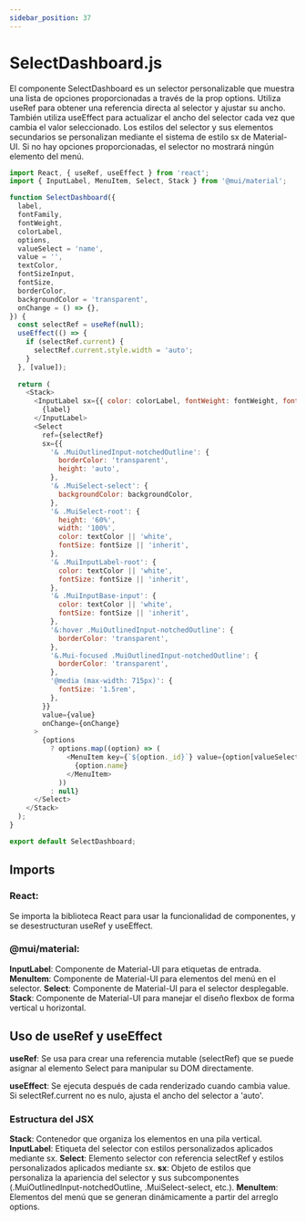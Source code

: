 ```yaml
---
sidebar_position: 37
---
```


# SelectDashboard.js

El componente SelectDashboard es un selector personalizable que muestra una lista de opciones proporcionadas a través de la prop options. Utiliza useRef para obtener una referencia directa al selector y ajustar su ancho. También utiliza useEffect para actualizar el ancho del selector cada vez que cambia el valor seleccionado. Los estilos del selector y sus elementos secundarios se personalizan mediante el sistema de estilo sx de Material-UI. Si no hay opciones proporcionadas, el selector no mostrará ningún elemento del menú.

```js
import React, { useRef, useEffect } from 'react';
import { InputLabel, MenuItem, Select, Stack } from '@mui/material';

function SelectDashboard({
  label,
  fontFamily,
  fontWeight,
  colorLabel,
  options,
  valueSelect = 'name',
  value = '',
  textColor,
  fontSizeInput,
  fontSize,
  borderColor,
  backgroundColor = 'transparent', 
  onChange = () => {},
}) {
  const selectRef = useRef(null);
  useEffect(() => {
    if (selectRef.current) {
      selectRef.current.style.width = 'auto';
    }
  }, [value]);
  
  return (
    <Stack>
      <InputLabel sx={{ color: colorLabel, fontWeight: fontWeight, fontFamily: fontFamily, fontSize: fontSizeInput }}>
        {label}
      </InputLabel>
      <Select
        ref={selectRef}
        sx={{
          '& .MuiOutlinedInput-notchedOutline': {
            borderColor: 'transparent',
            height: 'auto',
          },
          '& .MuiSelect-select': {
            backgroundColor: backgroundColor,
          },
          '& .MuiSelect-root': {
            height: '60%',
            width: '100%',
            color: textColor || 'white',
            fontSize: fontSize || 'inherit',
          },
          '& .MuiInputLabel-root': {
            color: textColor || 'white',
            fontSize: fontSize || 'inherit',
          },
          '& .MuiInputBase-input': {
            color: textColor || 'white',
            fontSize: fontSize || 'inherit',
          },
          '&:hover .MuiOutlinedInput-notchedOutline': {
            borderColor: 'transparent',
          },
          '&.Mui-focused .MuiOutlinedInput-notchedOutline': {
            borderColor: 'transparent',
          },
          '@media (max-width: 715px)': {
            fontSize: '1.5rem',
          },
        }}
        value={value}
        onChange={onChange}
      >
        {options
          ? options.map((option) => (
              <MenuItem key={`${option._id}`} value={option[valueSelect]}>
                {option.name}
              </MenuItem>
            ))
          : null}
      </Select>
    </Stack>
  );
}

export default SelectDashboard;
```


## Imports

### React:

 Se importa la biblioteca React para usar la funcionalidad de componentes, y se desestructuran useRef y useEffect.

### @mui/material:

**InputLabel**: Componente de Material-UI para etiquetas de entrada.
**MenuItem**: Componente de Material-UI para elementos del menú en el selector.
**Select**: Componente de Material-UI para el selector desplegable.
**Stack**: Componente de Material-UI para manejar el diseño flexbox de forma vertical u horizontal.

## Uso de useRef y useEffect

**useRef**: Se usa para crear una referencia mutable (selectRef) que se puede asignar al elemento Select para manipular su DOM directamente.

**useEffect**: Se ejecuta después de cada renderizado cuando cambia value. Si selectRef.current no es nulo, ajusta el ancho del selector a 'auto'.

### Estructura del JSX

**Stack**: Contenedor que organiza los elementos en una pila vertical.
**InputLabel**: Etiqueta del selector con estilos personalizados aplicados mediante sx.
**Select**: Elemento selector con referencia selectRef y estilos personalizados aplicados mediante sx.
**sx**: Objeto de estilos que personaliza la apariencia del selector y sus subcomponentes (.MuiOutlinedInput-notchedOutline, .MuiSelect-select, etc.).
**MenuItem**: Elementos del menú que se generan dinámicamente a partir del arreglo options.

